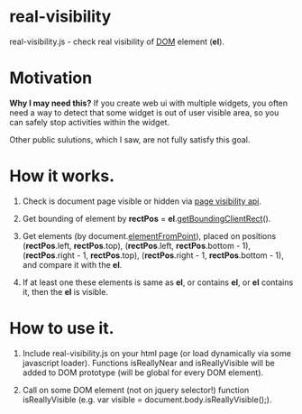 # real-visibility
real-visibility.js - check real visibility of [DOM](https://developer.mozilla.org/en-US/docs/Web/API/Document_Object_Model/Introduction) element (**el**).

# Motivation
**Why I may need this?**
If you create web ui with multiple widgets, you often need a way to detect that some widget is out of user visible area, so you can safely stop activities within the widget.

Other public sulutions, which I saw, are not fully satisfy this goal.

# How it works.

1. Check is document page visible or hidden via [page visibility api](https://developer.mozilla.org/en-US/docs/Web/API/Page_Visibility_API).

2. Get bounding of element by **rectPos** = **el**.[getBoundingClientRect](https://developer.mozilla.org/en-US/docs/Web/API/Element/getBoundingClientRect)().

3. Get elements (by document.[elementFromPoint](https://developer.mozilla.org/en-US/docs/Web/API/DocumentOrShadowRoot/elementFromPoint)), placed on positions (**rectPos**.left, **rectPos**.top), (**rectPos**.left, **rectPos**.bottom - 1), (**rectPos**.right - 1, **rectPos**.top), (**rectPos**.right - 1, **rectPos**.bottom - 1), and compare it with the **el**.

4. If at least one these elements is same as **el**, or contains **el**, or **el** contains it, then the **el** is visible.

# How to use it.

1. Include real-visibility.js on your html page (or load dynamically via some javascript loader). Functions isReallyNear and isReallyVisible will be added to DOM prototype (will be global for every DOM element).

2. Call on some DOM element (not on jquery selector!) function isReallyVisible (e.g. var visible = document.body.isReallyVisible();).
